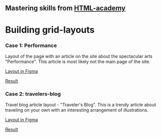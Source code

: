 ## Mastering skills from [HTML-academy](https://htmlacademy.ru/skills/grid-layout)

# Building grid-layouts

### Case 1: Performance

Layout of the page with an article on the site about the spectacular arts "Performance". 
This article is most likely not the main page of the site.

[Layout in Figma](https://www.figma.com/file/gceKiPC2449g3cwJE0G0ch/performance?t=FCKAKl91tQALAWXl-0)

[Result](https://alexkuryanov.github.io/htmlacademy-grid/performance/)

### Case 2: travelers-blog

Travel blog article layout - "Traveler's Blog". This is a trendy article about traveling on your own with an interesting arrangement of illustrations.

[Layout in Figma](https://www.figma.com/file/8ayeNK6wi8H9cqnnoeeZCv/travelers?t=FCKAKl91tQALAWXl-0)

[Result](https://alexkuryanov.github.io/htmlacademy-grid/travelers-blog/)
